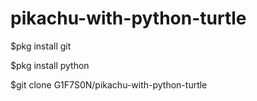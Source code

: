 # pikachu-with-python-turtle

$pkg install git
 
$pkg install python

$git clone G1F7S0N/pikachu-with-python-turtle
